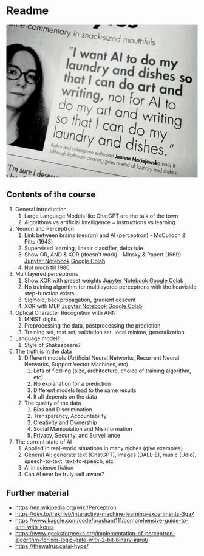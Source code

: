 Readme
======

!["I want AI to do my laundry and dishes so that I can do art and writing, not for AI to do my art and writing so that I can do my laundry and dishes". Author and videogame enthusiast Joanna Maciejewska nails it (although bathroom cleaning goes ahead of laundry and dishes)](images/I_want_AI_to_do_my_laundry_and_dishes.webp)

Contents of the course
----------------------

1. General introduction
   1. Large Language Models like ChatGPT are the talk of the town
   2. Algorithms vs artificial intelligence = instructions vs learning
2. Neuron and Perceptron
   1. Link between brains (neuron) and AI (perceptron) - McCulloch & Pitts (1943)
   2. Supervised learning, lineair classifier, delta rule
   3. Show OR, AND & XOR (doesn't work) - Minsky & Papert (1969)
     [Jupyter Notebook](week-2-single-perceptron-or.ipynb)
     [Google Colab](https://colab.research.google.com/github/reimf/keuzevak-hoe-werkt-ai/blob/main/week-2-single-perceptron-or.ipynb)
   4. Not much till 1980
3. Multilayered perceptrons
   1. Show XOR with preset weights
      [Jupyter Notebook](week-3a-preset-multilayered-perceptron-xor.ipynb)
      [Google Colab](https://colab.research.google.com/github/reimf/keuzevak-hoe-werkt-ai/blob/main/week-3a-preset-multilayered-perceptron-xor.ipynb)
   2. No training algorithm for multilayered perceptrons with the heaviside step-function exists
   3. Sigmoid, backpropagation, gradient descent
   4. XOR with MLP
      [Jupyter Notebook](week-3b-trainable-multilayered-perceptron-xor.ipynb)
      [Google Colab](https://colab.research.google.com/github/reimf/keuzevak-hoe-werkt-ai/blob/main/week-3b-trainable-multilayered-perceptron-xor.ipynb)
4. Optical Character Recognition with ANN
   1. MNIST digits
   2. Preprocessing the data, postprocessing the prediction
   3. Training set, test set, validation set, local minima, generalization
5. Language model?
   1. Style of Shakespeare?
6. The truth is in the data
   1. Different models (Artificial Neural Networks, Recurrent Neural Networks, Support Vector Machines, etc)
      1. Lots of fiddling (size, architecture, choice of training algorithm, etc)
      2. No explanation for a prediction
      3. Different models lead to the same results
      4. It all depends on the data
   2. The quality of the data
      1. Bias and Discrimination
      2. Transparency, Accountability
      3. Creativity and Ownership
      4. Social Manipulation and Misinformation
      5. Privacy, Security, and Surveillance
7. The current state of AI
   1. Applied in real-world situations in many niches (give examples)
   2. General AI: generate text (ChatGPT), images (DALL-E), music (Udio), speech-to-text, text-to-speech, etc
   3. AI in science fiction
   4. Can AI ever be truly self aware?


Further material
----------------

- https://en.wikipedia.org/wiki/Perceptron
- https://dev.to/trekhleb/interactive-machine-learning-experiments-3ga7
- https://www.kaggle.com/code/prashant111/comprehensive-guide-to-ann-with-keras
- https://www.geeksforgeeks.org/implementation-of-perceptron-algorithm-for-xor-logic-gate-with-2-bit-binary-input/
- https://thewalrus.ca/ai-hype/